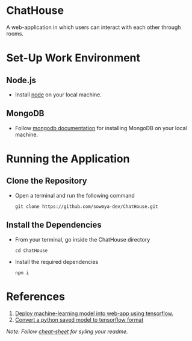 # ChatHouse
A web-application in which users can interact with each other through rooms.

# Set-Up Work Environment
## Node.js 
* Install [node](https://nodejs.org/en/download/) on your local machine.
## MongoDB
* Follow [mongodb documentation](https://docs.mongodb.com/v5.0/installation/) for installing MongoDB on your local machine.

# Running the Application
## Clone the Repository
* Open a terminal and run the following command

  `git clone https://github.com/sowmya-dev/ChatHouse.git`
  
## Install the Dependencies
* From your terminal, go inside the ChatHouse directory

  `cd ChatHouse`
  
* Install the required dependencies

  `npm i`
  
# References
  1. [Deploy machine-learning model into web-app using tensorflow.](https://towardsdatascience.com/deploying-a-simple-machine-learning-model-into-a-webapp-using-tensorflow-js-3609c297fb04)
  2. [Convert a python saved model to tensorflow format](https://codelabs.developers.google.com/codelabs/tensorflowjs-convert-python-savedmodel#0)
  
*Note: Follow [cheat-sheet](https://github.com/adam-p/markdown-here/wiki/Markdown-Cheatsheet) for syling your readme.*
